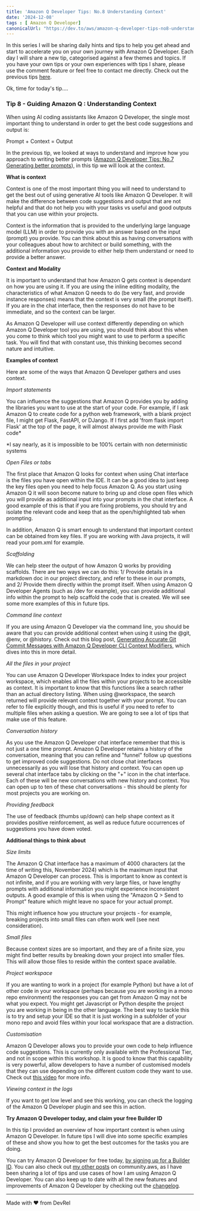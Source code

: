 ```yaml
---
title: 'Amazon Q Developer Tips: No.8 Understanding Context'
date: '2024-12-08'
tags : [ Amazon Q Developer]
canonicalUrl: "https://dev.to/aws/amazon-q-developer-tips-no8-understanding-context-2305"
---
```


In this series I will be sharing daily hints and tips to help you get ahead and start to accelerate you on your own journey with Amazon Q Developer. Each day I will share a new tip, categorised against a few themes and topics. If you have your own tips or your own experiences with tips I share, please use the comment feature or feel free to contact me directly. Check out the previous tips [here](https://dev.to/aws/amazon-q-developer-tips-no7-generating-better-prompts-ag5).

Ok, time for today's tip....

### Tip 8 - Guiding Amazon Q : Understanding Context

When using AI coding assistants like Amazon Q Developer, the single most important thing to understand in order to get the best code suggestions and output is:

Prompt + Context = Output

In the previous tip, we looked at ways to understand and improve how you approach to writing better prompts ([Amazon Q Developer Tips: No.7 Generating better prompts](https://dev.to/aws/amazon-q-developer-tips-no7-generating-better-prompts-ag5)), in this tip we will look at the context.

**What is context**

Context is one of the most important thing you will need to understand to get the best out of using generative AI tools like Amazon Q Developer. It will make the difference between code suggestions and output that are not helpful and that do not help you with your tasks vs useful and good outputs that you can use within your projects.

Context is the information that is provided to the underlying large language model (LLM) in order to provide you with an answer based on the input (prompt) you provide. You can think about this as having conversations with your colleagues about how to architect or build something, with the additional information you provide to either help them understand or need to provide a better answer.

**Context and Modality**

It is important to understand that how Amazon Q gets context is dependant on how you are using it. If you are using the inline editing modality, the characteristics of what Amazon Q needs to do (be very fast, and provide instance responses) means that the context is very small (the prompt itself). If you are in the chat interface, then the responses do not have to be immediate, and so the context can be larger. 

As Amazon Q Developer will use context differently depending on which Amazon Q Developer tool you are using, you should think about this when you come to think which tool you might want to use to perform a specific task. You will find that with constant use, this thinking becomes second nature and intuitive.

**Examples of context**

Here are some of the ways that Amazon Q Developer gathers and uses context.

*Import statements*

You can influence the suggestions that Amazon Q provides you by adding the libraries you want to use at the start of your code. For example, if I ask Amazon Q to create code for a python web framework, with a blank project file, I might get Flask, FastAPI, or DJango. If I first add 'from flask import Flask' at the top of the page, it will almost always provide me with Flask code*

*I say nearly, as it is impossible to be 100% certain with non deterministic systems

*Open Files or tabs*

The first place that Amazon Q looks for context when using Chat interface is the files you have open within the IDE. It can be a good idea to just keep the key files open you need to help focus Amazon Q. As you start using Amazon Q it will soon become nature to bring up and close open files which you will provide as additional input into your prompts in the chat interface. A good example of this is that if you are fixing problems, you should try and isolate the relevant code and keep that as the open/highlighted tab when prompting.

In addition, Amazon Q is smart enough to understand that important context can be obtained from key files. If you are working with Java projects, it will read your pom.xml for example.

*Scaffolding*

We can help steer the output of how Amazon Q works by providing scaffolds. There are two ways we can do this: 1/ Provide details in a markdown doc in our project directory, and refer to these in our prompts, and 2/ Provide them directly within the prompt itself. When using Amazon Q Developer Agents (such as /dev for example), you can provide additional info within the prompt to help scaffold the code that is created. We will see some more examples of this in future tips.

*Command line context*

If you are using Amazon Q Developer via the command line, you should be aware that you can provide additional context when using it using the @git, @env, or @history. Check out this blog post, [Generating Accurate Git Commit Messages with Amazon Q Developer CLI Context Modifiers](https://aws.amazon.com/blogs/devops/generating-accurate-git-commit-messages-with-amazon-q-developer-cli-context-modifiers/), which dives into this in more detail.

*All the files in your project*

You can use Amazon Q Developer Workspace Index to index your project workspace, which enables all the files within your projects to be accessible as context. It is important to know that this functions like a search rather than an actual directory listing. When using @workspace, the search returned will provide relevant context together with your prompt. You can refer to file explicitly though, and this is useful if you need to refer to multiple files when asking a question. We are going to see a lot of tips that make use of this feature.

*Conversation history*
 
 As you use the Amazon Q Developer chat interface remember that this is not just a one time prompt. Amazon Q Developer retains a history of the conversation, meaning that you can refine and "funnel" follow up questions to get improved code suggestions. Do not close chat interfaces unnecessarily as you will lose that history and context. You can open up several chat interface tabs by clicking on the "+" icon in the chat interface. Each of these will be new conversations with new history and context. You can open up to ten of these chat conversations - this should be plenty for most projects you are working on.

*Providing feedback*

The use of feedback (thumbs up/down) can help shape context as it provides positive reinforcement, as well as reduce future occurrences of suggestions you have down voted.

**Additional things to think about**

*Size limits*

The Amazon Q Chat interface has a maximum of 4000 characters (at the time of writing this, November 2024) which is the maximum input that Amazon Q Developer can process. This is important to know as context is not infinite, and if you are working with very large files, or have lengthy prompts with additional information you might experience inconsistent outputs. A good example of this is when using the "Amazon Q > Send to Prompt" feature which might leave no space for your actual prompt.

This might influence how you structure your projects - for example, breaking projects into small files can often work well (see next consideration).

*Small files*

Because context sizes are so important, and they are of a finite size, you might find better results by breaking down your project into smaller files. This will allow those files to reside within the context space available.

*Project workspace*

If you are wanting to work in a project (for example Python) but have a lot of other code in your workspace (perhaps because you are working in a mono repo environment) the responses you can get from Amazon Q may not be what you expect. You might get Javascript or Python despite the project you are working in being in the other language. The best way to tackle this is to try and setup your IDE so that it is just working in a subfolder of your mono repo and avoid files within your local workspace that are a distraction.

*Customisation*

Amazon Q Developer allows you to provide your own code to help influence code suggestions. This is currently only available with the Professional Tier, and not in scope within this workshop. It is good to know that this capability is very powerful, allow developers to have a number of customised models that they can use depending on the different custom code they want to use. Check out [this video](https://www.youtube.com/watch?v=dsjXb4TvfPg) for more info.

*Viewing context in the logs*

If you want to get low level and see this working, you can check the logging of the Amazon Q Developer plugin and see this in action.

**Try Amazon Q Developer today, and claim your free Builder ID**

In this tip I provided an overview of how important context is when using Amazon Q Developer. In future tips I will dive into some specific examples of these and show you how to get the best outcomes for the tasks you are doing.


You can try Amazon Q Developer for free today, [by signing up for a Builder ID](https://community.aws/builderid?trk=34e0ecce-8101-42c4-840a-fe6170420294&sc_channel=el). You can also check out [my other posts](https://community.aws/@ricsueaws) on community.aws, as I have been sharing a lot of tips and use cases of how I am using Amazon Q Developer. You can also keep up to date with all the new features and improvements of Amazon Q Developer by checking out the [changelog](https://aws.amazon.com/developer/generative-ai/amazon-q/change-log/).


---
Made with ♥ from DevRel
